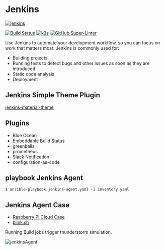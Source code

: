 # Jenkins

[![jenkins](https://www.jenkins.io/sites/default/files/jenkins_logo.png)](https://www.jenkins.io/)


[![Build Status](https://jenkins.tino.sh/buildStatus/icon?job=k8s.jenkins%2Fmaster)](https://jenkins.tino.sh/job/k8s.jenkins/job/master/)
[![k3s](https://img.shields.io/badge/run%20on%20-Raspberry%20Pi-red)](https://github.com/tinoschroeter/k8s.homelab)
[![GitHub Super-Linter](https://github.com/tinoschroeter/k8s.jenkins/workflows/Lint%20Code%20Base/badge.svg)](https://github.com/tinoschroeter/k8s.jenkins/actions/workflows/linter.yml)

Use Jenkins to automate your development workflow, so you can focus on work that matters most. Jenkins is commonly used for:

- Building projects
- Running tests to detect bugs and other issues as soon as they are introduced
- Static code analysis
- Deployment

## Jenkins Simple Theme Plugin

[jenkins-material-theme](https://github.com/afonsof/jenkins-material-theme)

## Plugins

* Blue Ocean
* Embeddable Build Status
* greenballs
* prometheus
* Slack Notification
* configuration-as-code

## playbook Jenkins Agent

```shell
$ ansible-playbook jenkins-agent.yaml -i inventory.yaml
```

## Jenkins Agent Case

* [Raspberry Pi Cloud Case](https://www.thingiverse.com/thing:2267702)
* [blink.sh](https://github.com/tinoschroeter/k8s.jenkins/blob/master/playbook/templates/blink.sh.j2)

Running Build jobs trigger thunderstorm simulation.

![jenkinsAgent](https://raw.githubusercontent.com/tinoschroeter/k8s.jenkins/master/docs/cloud.gif)
